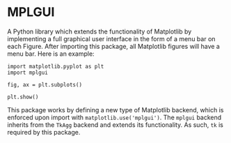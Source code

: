 # MPLGUI

A Python library which extends the functionality of Matplotlib by implementing a
full graphical user interface in the form of a menu bar on each Figure. After
importing this package, all Matplotlib figures will have a menu bar. Here is an
example:

```python3
import matplotlib.pyplot as plt
import mplgui

fig, ax = plt.subplots()

plt.show()
```

This package works by defining a new type of Matplotlib backend, which is
enforced upon import with `matplotlib.use('mplgui')`. The `mplgui` backend
inherits from the `TkAgg` backend and extends its functionality. As such, `tk`
is required by this package.



